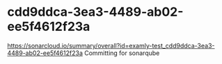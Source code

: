 # cdd9ddca-3ea3-4489-ab02-ee5f4612f23a
https://sonarcloud.io/summary/overall?id=examly-test_cdd9ddca-3ea3-4489-ab02-ee5f4612f23a
Committing for sonarqube